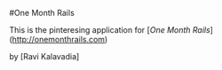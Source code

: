 #One Month Rails 

This is the pinteresing application for [*One Month Rails*] (http://onemonthrails.com)

by [Ravi Kalavadia]

